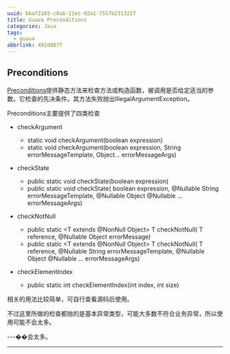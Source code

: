 ```yaml
---
uuid: bbaf2103-c0ab-11ec-92a1-7557b2313227
title: Guava Preconditions
categories: Java
tags:
  - guava
abbrlink: 492d887f
---
```


## Preconditions

[Preconditions](https://www.yiibai.com/guava/guava_preconditions_class.html)提供静态方法来检查方法或构造函数，被调用是否给定适当的参数。它检查的先决条件。其方法失败抛出IllegalArgumentException。

Preconditions主要提供了四类检查

- checkArgument
  - static void checkArgument(boolean expression)
  - static void checkArgument(boolean expression, String errorMessageTemplate, Object... errorMessageArgs)

- checkState
  - public static void checkState(boolean expression) 
  - public static void checkState(
        boolean expression,
        @Nullable String errorMessageTemplate,
        @Nullable Object @Nullable ... errorMessageArgs)

- checkNotNull
  - public static <T extends @NonNull Object> T checkNotNull(
        T reference, @Nullable Object errorMessage)
  - public static <T extends @NonNull Object> T checkNotNull(
        T reference,
        @Nullable String errorMessageTemplate,
        @Nullable Object @Nullable ... errorMessageArgs) 

- checkElementIndex
  - public static int checkElementIndex(int index, int size)

相关的用法比较简单，可自行查看源码后使用。

不过这里所做的检查都抛的是基本异常类型，可能大多数不符合业务异常，所以使用可能不会太多。

---��会太多。

---